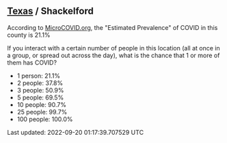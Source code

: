 
## [Texas](/united-states/texas) / Shackelford

According to [MicroCOVID.org](http://microcovid.org),
the "Estimated Prevalence" of COVID in this county is 21.1%

If you interact with a certain number of people in this location
(all at once in a group, or spread out across the day), what is the chance that
1 or more of them has COVID?

- 1 person: 21.1%
- 2 people: 37.8%
- 3 people: 50.9%
- 5 people: 69.5%
- 10 people: 90.7%
- 25 people: 99.7%
- 100 people: 100.0%

Last updated: 2022-09-20 01:17:39.707529 UTC
